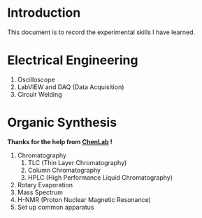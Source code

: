 # Introduction
This document is to record the experimental skills I have learned.

# Electrical Engineering
1. Oscilloscope
2. LabVIEW and DAQ (Data Acquisition)
3. Circuir Welding

# Organic Synthesis

**Thanks for the help from [ChenLab](http://zhixingchenlab.mysxl.cn/) !**

1. Chromatography
   1. TLC (Thin Layer Chromatography)
   2. Column Chromatography
   3. HPLC (High Performance Liquid Chromatography)
2. Rotary Evaporation
3. Mass Spectrum
4. H-NMR (Proton Nuclear Magnetic Resonance)
5. Set up common apparatus